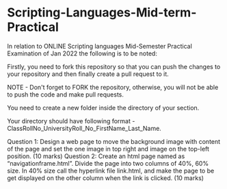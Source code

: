 # Scripting-Languages-Mid-term-Practical
In relation to ONLINE Scripting languages Mid-Semester Practical Examination of Jan 2022 the following is to be noted:

Firstly, you need to fork this repository so that you can push the changes to your repository and then finally create a pull request to it.

NOTE - Don't forget to FORK the repository, otherwise, you will not be able to push the code and make pull requests.

You need to create a new folder inside the directory of your section.

Your directory should have following format - ClassRollNo_UniversityRoll_No_FirstName_Last_Name.


Question 1: 	Design a web page to move the background image with content of the page and set the one image in top right and image on the top-left position.  (10 marks)
Question 2:  Create an html page named as “navigationframe.html”. Divide the page into two columns of 40%, 60% size. In 40% size call the hyperlink file link.html, and make the page to be get displayed on the other column when the link is clicked.                  (10 marks)
